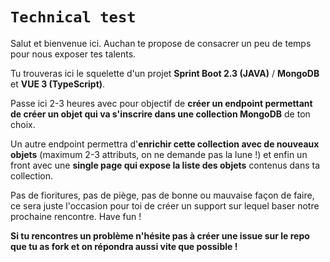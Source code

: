 # **`Technical test`**

Salut et bienvenue ici. Auchan te propose de consacrer un peu de temps pour nous exposer tes talents.

Tu trouveras ici le squelette d'un projet **Sprint Boot 2.3 (JAVA)** / **MongoDB** et **VUE 3 (TypeScript)**.

Passe ici 2-3 heures avec pour objectif de **créer un endpoint permettant de créer un objet qui va s'inscrire dans une collection MongoDB** de ton choix. 

Un autre endpoint permettra d'**enrichir cette collection avec de nouveaux objets** (maximum 2-3 attributs, on ne demande pas la lune !) et enfin un front avec une **single page qui expose la liste des objets** contenus dans ta collection.

Pas de fioritures, pas de piège, pas de bonne ou mauvaise façon de faire, ce sera juste l'occasion pour toi de créer un support sur lequel baser notre prochaine rencontre.
Have fun !

**Si tu rencontres un problème n'hésite pas à créer une issue sur le repo que tu as fork et on répondra aussi vite que possible !**